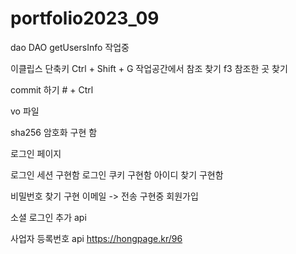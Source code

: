 # portfolio2023_09

dao DAO getUsersInfo 
작업중 


이클립스 단축키 
Ctrl + Shift + G 작업공간에서 참조 찾기 f3 참조한 곳 찾기 

commit 하기 # + Ctrl

vo 파일 

sha256 암호화 구현 함 

로그인 페이지 

로그인 세션 구현함
로그인 쿠키 구현함 
아이디 찾기 구현함  

비밀번호 찾기 구현 
이메일 -> 전송 구현중
회원가입 



소셜 로그인 추가 api

사업자 등록번호 api 
https://hongpage.kr/96
